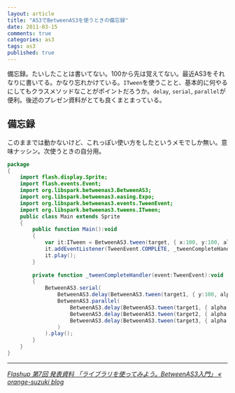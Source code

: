 ```yaml
---
layout: article
title: "AS3でBetweenAS3を使うときの備忘録"
date: 2011-03-15
comments: true
categories: as3
tags: as3
published: true
---
```


備忘録。たいしたことは書いてない。100から先は覚えてない。最近AS3をそれなりに書いてる。かなり忘れかけている。`ITween`を使うことと、基本的に何やるにしてもクラスメソッドなことがポイントだろうか。`delay`, `serial`, `parallel`が便利。後述のプレゼン資料がとても良くまとまっている。

<!-- READMORE -->

## 備忘録

このままでは動かないけど、これっぽい使い方をしたというメモでしか無い。意味ナッシン。次使うときの自分用。

~~~ actionscript
package 
{
	import flash.display.Sprite;
	import flash.events.Event;
	import org.libspark.betweenas3.BetweenAS3;
	import org.libspark.betweenas3.easing.Expo;
	import org.libspark.betweenas3.events.TweenEvent;
	import org.libspark.betweenas3.tweens.ITween;
	public class Main extends Sprite 
	{
		public function Main():void 
		{
			var it:ITween = BetweenAS3.tween(target, { x:100, y:100, alpha:1 }, null, 1.0, Expo.easeOut);
			it.addEventListener(TweenEvent.COMPLETE, _tweenCompleteHandler);
			it.play();
		}
		
		private function _tweenCompleteHandler(event:TweenEvent):void 
		{
			BetweenAS3.serial(
				BetweenAS3.delay(BetweenAS3.tween(target1, { y:100, alpha:1 }, null, 0.5), 9.5),
				BetweenAS3.parallel(
					BetweenAS3.delay(BetweenAS3.tween(target1, { alpha:0 }, null, 0.5), 8.0),
					BetweenAS3.delay(BetweenAS3.tween(target2, { alpha:0 }, null, 0.5), 8.0),
					BetweenAS3.delay(BetweenAS3.tween(target3, { alpha:0 }, null, 0.5), 8.0)
				)
			).play();
		}
	}
}
~~~

* * *

<cite>[Flashup 第7回 発表資料 「ライブラリを使ってみよう。BetweenAS3入門」 &#171; orange-suzuki blog](http://orange-suzuki.com/blog/2011/01/flashup7_report/)</cite>
